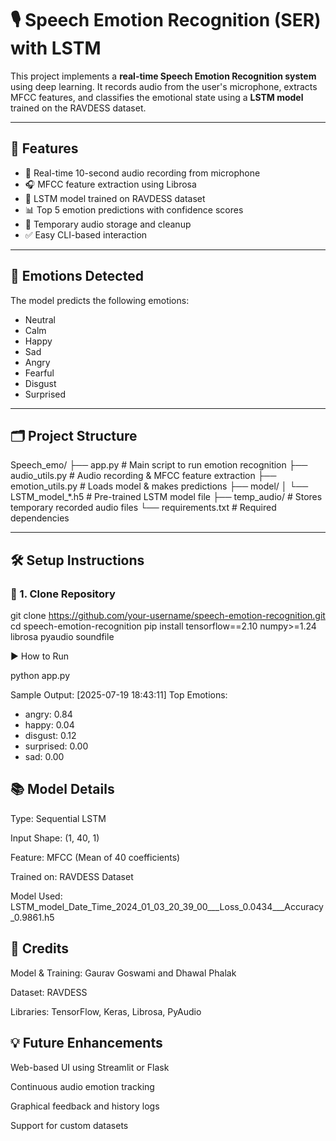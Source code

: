 # 🎙️ Speech Emotion Recognition (SER) with LSTM

This project implements a **real-time Speech Emotion Recognition system** using deep learning. It records audio from the user's microphone, extracts MFCC features, and classifies the emotional state using a **LSTM model** trained on the RAVDESS dataset.

---

## 🚀 Features

- 🎤 Real-time 10-second audio recording from microphone
- 🎧 MFCC feature extraction using Librosa
- 🤖 LSTM model trained on RAVDESS dataset
- 📊 Top 5 emotion predictions with confidence scores
- 💾 Temporary audio storage and cleanup
- ✅ Easy CLI-based interaction

---

## 🎯 Emotions Detected

The model predicts the following emotions:

- Neutral
- Calm
- Happy
- Sad
- Angry
- Fearful
- Disgust
- Surprised

---

## 🗂️ Project Structure

Speech_emo/
├── app.py                # Main script to run emotion recognition
├── audio_utils.py        # Audio recording & MFCC feature extraction
├── emotion_utils.py      # Loads model & makes predictions
├── model/
│   └── LSTM_model_*.h5   # Pre-trained LSTM model file
├── temp_audio/           # Stores temporary recorded audio files
└── requirements.txt      # Required dependencies



---

## 🛠️ Setup Instructions

### 🔧 1. Clone Repository


git clone https://github.com/your-username/speech-emotion-recognition.git
cd speech-emotion-recognition
pip install tensorflow==2.10 numpy>=1.24 librosa pyaudio soundfile

▶️ How to Run

python app.py

Sample Output:
[2025-07-19 18:43:11] Top Emotions:
 - angry: 0.84
 - happy: 0.04
 - disgust: 0.12
 - surprised: 0.00
 - sad: 0.00

## 📚 Model Details
Type: Sequential LSTM

Input Shape: (1, 40, 1)

Feature: MFCC (Mean of 40 coefficients)

Trained on: RAVDESS Dataset

Model Used: LSTM_model_Date_Time_2024_01_03_20_39_00___Loss_0.0434___Accuracy_0.9861.h5

## 🙏 Credits
Model & Training: Gaurav Goswami and Dhawal Phalak

Dataset: RAVDESS

Libraries: TensorFlow, Keras, Librosa, PyAudio

## 💡 Future Enhancements
Web-based UI using Streamlit or Flask

Continuous audio emotion tracking

Graphical feedback and history logs

Support for custom datasets


